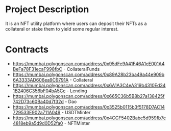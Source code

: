 # Project Description
It is an NFT utility platform where users can deposit their NFTs as a collateral or stake them to yield some regular interest.

# Contracts
- https://mumbai.polygonscan.com/address/0x95dFe9A41F46A1eE001A4BeFa78F31ecaF998fbC - CollateralFunds
- https://mumbai.polygonscan.com/address/0x89A28b23ba49a44e909b6A3333AD606ea9C9791A - Collateral
- https://mumbai.polygonscan.com/address/0x6A1A3C4eA319b4310Ed341B2406C356bF04bA5Cc - Lending
- https://mumbai.polygonscan.com/address/0x665C36b5B8b27a138425f742D73c60Ba40d7f32d - Dao
- https://mumbai.polygonscan.com/address/0x3525b0115b3f5178D7AC14729533E902a711A049 - USDTMinter
- https://mumbai.polygonscan.com/address/0x4CCF5402Babc5d959fb7c4818eb9a5d9d0D52fa0 - NFTMinter